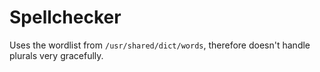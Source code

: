 # Spellchecker

Uses the wordlist from `/usr/shared/dict/words`, therefore doesn't handle plurals very gracefully.
